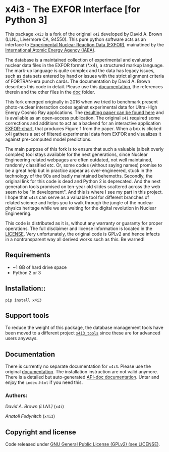 # x4i3 - The EXFOR Interface [for Python 3]

This package `x4i3` is a fork of the original `x4i` developed by David A. Brown (LLNL, Livermore CA, 94550). This pure python software acts as an interface to [Experimental Nuclear Reaction Data (EXFOR)](https://www-nds.iaea.org/exfor/), mainatined by the [International Atomic Energy Agency (IAEA)](https://www-nds.iaea.org/nrdc/). 

The database is a maintained collection of experimental and evaluated nuclear data files in the EXFOR format (*.x4), a structured markup language. The mark-up language is quite complex and the data has legacy issues, such as data sets entered by hand or issues with the strict alignment criteria of FORTRAN-era punch cards. The documentation by David A. Brown describes this code in detail. Please use this [documentation](doc/x4i/x4i.pdf), the references therein and the other files in the [doc](doc) folder.

This fork emerged originally in 2016 when we tried to benchmark present photo-nuclear interaction codes against experimental data for Ultra-High Energy Cosmic Ray applications. The [resulting paper can be found here](https://www.nature.com/articles/s41598-017-05120-7) and is available as an open-access publication. The original `x4i` required some corrections and additions to act as a backend for an interactive application [EXFOR-chart](https://github.com/afedynitch/EXFOR-chart), that produces Figure 1 from the paper. When a box is clicked x4i gathers a set of filtered experimental data from EXFOR and visualizes it against pre-computed model predictions.

The main purpose of this fork is to ensure that such a valuable (albeit overly complex) tool stays available for the next generations, since Nuclear Engineering related webpages are often outdated, not well maintained, randomly classified etc. Or, some codes (without saying names) promise to be a great help but in practice appear as over-engineered, stuck in the technology of the 90s and badly maintained behemoths. Secondly, the original link for this code is dead and Python 2 is deprecated. And the next generation tools promised on ten-year old slides scattered across the web seem to be "in development". And this is where I see my part in this project. I hope that `x4i3` can serve as a valuable tool for different branches of related science and helps you to walk through the jungle of the nuclear physics heritage while we are waiting for the digital revolution in Nuclear Engineering.

This code is distributed as it is, without any warranty or guaranty for proper operations. The full disclaimer and license information is located in the [LICENSE](LICENCE.txt). Very unfortunately, the original code is GPLv2 and hence infects in a nontransparent way all derived works such as this. Be warned!

## Requirements
- ~1 GB of hard drive space
- Python 2 or 3

## Installation::

    pip install x4i3

## Support tools

To reduce the weight of this package, the database management tools have been moved to a different project [`x4i3_tools`](https://github.com/afedynitch/x4i3_tools) since these are for advanced users anyways.

## Documentation

There is currently no separate documentation for `x4i3`. Please use the original [documentation](doc/x4i/x4i.pdf). The installation instruction are not valid anymore. There is a detailed but auto-generated [API-doc documentation](doc/x4i/). Untar and enjoy the `index.html` if you need this.

### Authors:

*David A. Brown (LLNL)* (`x4i`)

*Anatoli Fedynitch* (`x4i3`)

## Copyright and license

Code released under [GNU General Public License (GPLv2) (see LICENSE)](LICENSE.txt).
